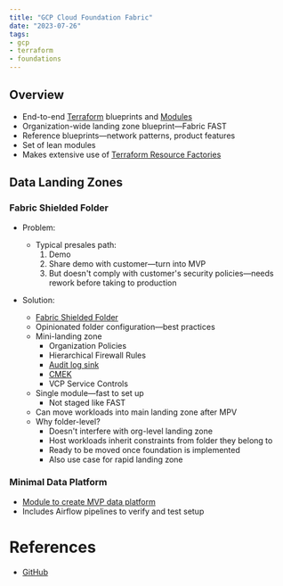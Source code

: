 ```yaml
---
title: "GCP Cloud Foundation Fabric"
date: "2023-07-26"
tags:
- gcp
- terraform
- foundations
---
```


## Overview

- End-to-end [Terraform](notes/moc/Terraform.md) blueprints and [Modules](notes/Terraform%20Modules.md)
- Organization-wide landing zone blueprint—Fabric FAST
- Reference blueprints—network patterns, product features
- Set of lean modules
- Makes extensive use of [Terraform Resource Factories](notes/Terraform%20Resource%20Factories.md)

## Data Landing Zones

### Fabric Shielded Folder

- Problem:
	- Typical presales path:
		1. Demo
		2. Share demo with customer—turn into MVP
		3. But doesn't comply with customer's security policies—needs rework before taking to production

- Solution:
	- [Fabric Shielded Folder](https://github.com/GoogleCloudPlatform/cloud-foundation-fabric/tree/master/blueprints/data-solutions/shielded-folder)
	- Opinionated folder configuration—best practices
	- Mini-landing zone
		- Organization Policies
		- Hierarchical Firewall Rules
		- [Audit log sink](notes/GCP%20Cloud%20Logging.md)
		- [CMEK](notes/GCP%20CMEK%20and%20CSEK.md)
		- VCP Service Controls
	- Single module—fast to set up
		- Not staged like FAST
	- Can move workloads into main landing zone after MPV
	- Why folder-level?
		- Doesn't interfere with org-level landing zone
		- Host workloads inherit constraints from folder they belong to
		- Ready to be moved once foundation is implemented
		- Also use case for rapid landing zone

### Minimal Data Platform

- [Module to create MVP data platform](https://github.com/GoogleCloudPlatform/cloud-foundation-fabric/tree/master/blueprints/data-solutions/data-platform-minimal)
- Includes Airflow pipelines to verify and test setup

# References

- [GitHub](https://github.com/GoogleCloudPlatform/cloud-foundation-fabric)
